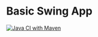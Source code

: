 # Basic Swing App

[![Java CI with Maven](https://github.com/adriandeleon/BasicSwingApp/actions/workflows/maven.yml/badge.svg)](https://github.com/adriandeleon/BasicSwingApp/actions/workflows/maven.yml)
